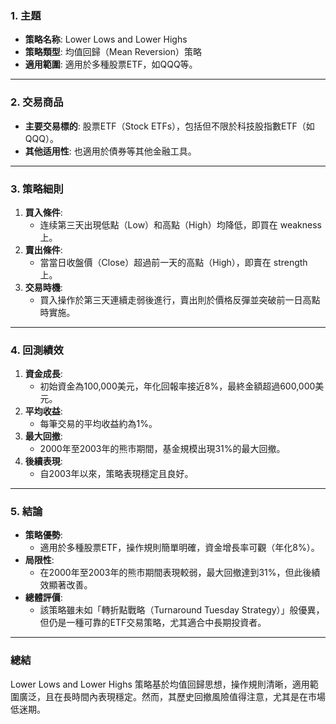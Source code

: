 ### 1. 主題  
- **策略名称**: Lower Lows and Lower Highs  
- **策略類型**: 均值回歸（Mean Reversion）策略  
- **適用範圍**: 適用於多種股票ETF，如QQQ等。  

---

### 2. 交易商品  
- **主要交易標的**: 股票ETF（Stock ETFs），包括但不限於科技股指數ETF（如QQQ）。  
- **其他适用性**: 也適用於債券等其他金融工具。  

---

### 3. 策略細則  
1. **買入條件**:  
   - 连续第三天出現低點（Low）和高點（High）均降低，即買在 weakness 上。  
2. **賣出條件**:  
   - 當當日收盤價（Close）超過前一天的高點（High），即賣在 strength 上。  
3. **交易時機**:  
   - 買入操作於第三天連續走弱後進行，賣出則於價格反彈並突破前一日高點時實施。  

---

### 4. 回測績效  
1. **資金成長**:  
   - 初始資金為100,000美元，年化回報率接近8%，最終金額超過600,000美元。  
2. **平均收益**:  
   - 每筆交易的平均收益約為1%。  
3. **最大回撤**:  
   - 2000年至2003年的熊市期間，基金規模出現31%的最大回撤。  
4. **後續表現**:  
   - 自2003年以來，策略表現穩定且良好。  

---

### 5. 結論  
- **策略優勢**:  
  - 適用於多種股票ETF，操作規則簡單明確，資金增長率可觀（年化8%）。  
- **局限性**:  
  - 在2000年至2003年的熊市期間表現較弱，最大回撤達到31%，但此後績效顯著改善。  
- **總體評價**:  
  - 該策略雖未如「轉折點戰略（Turnaround Tuesday Strategy）」般優異，但仍是一種可靠的ETF交易策略，尤其適合中長期投資者。  

---

### 總結  
Lower Lows and Lower Highs 策略基於均值回歸思想，操作規則清晰，適用範圍廣泛，且在長時間內表現穩定。然而，其歷史回撤風險值得注意，尤其是在市場低迷期。
